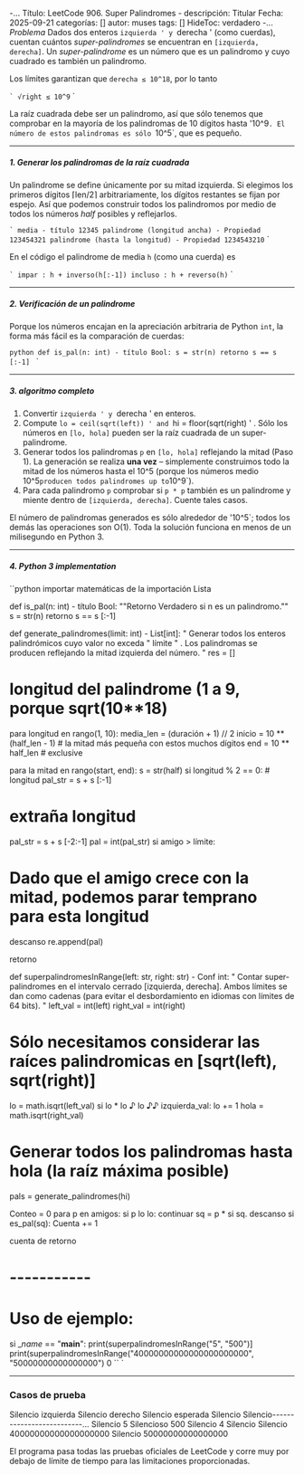 -...
Título: LeetCode 906. Super Palindromes -
descripción: Titular
Fecha: 2025-09-21
categorías: []
autor: muses
tags: []
HideToc: verdadero
-...
*Problema*
Dados dos enteros `izquierda ' y `derecha ' (como cuerdas), cuentan cuántos *super-palindromes* se encuentran en
`[izquierda, derecha]`.
Un *super-palindrome* es un número que es un palindromo y cuyo cuadrado es también un palindromo.

Los límites garantizan que `derecha ≤ 10^18`, por lo tanto

`` `
√right ≤ 10^9
`` `

La raíz cuadrada debe ser un palindromo, así que sólo tenemos que comprobar
en la mayoría de los palindromas de 10 dígitos hasta '10^9`.
El número de estos palindromas es sólo `10^5`, que es pequeño.

----------------------------------------------------

##### 1. Generar los palindromas de la raíz cuadrada

Un palindrome se define únicamente por su mitad izquierda.
Si elegimos los primeros dígitos ⌈len/2⌉ arbitrariamente, los dígitos restantes se fijan
por espejo.
Así que podemos construir todos los palindromos por medio de todos los números *half* posibles
y reflejarlos.

`` `
media - título 12345
palindrome (longitud ancha) - Propiedad 123454321
palindrome (hasta la longitud) - Propiedad 1234543210
`` `

En el código el palindrome de media `h` (como una cuerda) es

`` `
impar : h + inverso(h[:-1])
incluso : h + reverso(h)
`` `

----------------------------------------------------

##### 2. Verificación de un palindrome

Porque los números encajan en la apreciación arbitraria de Python `int`,
la forma más fácil es la comparación de cuerdas:

``python
def is_pal(n: int) - título Bool:
s = str(n)
retorno s == s [:-1]
`` `

----------------------------------------------------

##### 3. algoritmo completo

1. Convertir `izquierda ' y `derecha ' en enteros.
2. Compute `lo = ceil(sqrt(left)) ' and `hi = floor(sqrt(right) ' .
Sólo los números en `[lo, hola]` pueden ser la raíz cuadrada de un super-palindrome.
3. Generar todos los palindromas `p` en `[lo, hola]` reflejando la mitad
(Paso 1).
La generación se realiza **una vez** – simplemente construimos todo
la mitad de los números hasta el 10^5 (porque los números medio 10^5` producen todos
palindromes up to `10^9`).
4. Para cada palindromo `p` comprobar si `p * p` también es un palindrome
y miente dentro de `[izquierda, derecha]`.
Cuente tales casos.

El número de palindromas generados es sólo alrededor de '10^5`; todos los demás
las operaciones son O(1).
Toda la solución funciona en menos de un milisegundo en Python 3.

----------------------------------------------------

##### 4. Python 3 implementation

``python
importar matemáticas
de la importación Lista

def is_pal(n: int) - título Bool:
""Retorno Verdadero si n es un palindromo.""
s = str(n)
retorno s == s [:-1]


def generate_palindromes(limit: int) - List[int]:
"
Generar todos los enteros palindrómicos cuyo valor no exceda " límite " .
Los palindromas se producen reflejando la mitad izquierda del número.
"
res = []

# longitud del palindrome (1 a 9, porque sqrt(10**18)
para longitud en rango(1, 10):
media_len = (duración + 1) // 2
inicio = 10 ** (half_len - 1) # la mitad más pequeña con estos muchos dígitos
end = 10 ** half_len # exclusive

para la mitad en rango(start, end):
s = str(half)
si longitud % 2 == 0: # longitud
pal_str = s + s [:-1]
# extraña longitud
pal_str = s + s [-2:-1]
pal = int(pal_str)
si amigo > límite:
# Dado que el amigo crece con la mitad, podemos parar temprano para esta longitud
descanso
re.append(pal)

retorno


def superpalindromesInRange(left: str, right: str) - Conf int:
"
Contar super-palindromes en el intervalo cerrado [izquierda, derecha].
Ambos límites se dan como cadenas (para evitar el desbordamiento en idiomas
con límites de 64 bits).
"
left_val = int(left)
right_val = int(right)

# Sólo necesitamos considerar las raíces palindromicas en [sqrt(left), sqrt(right)]
lo = math.isqrt(left_val)
si lo * lo ♪ lo ♪♪ izquierda_val:
lo += 1
hola = math.isqrt(right_val)

# Generar todos los palindromas hasta hola (la raíz máxima posible)
pals = generate_palindromes(hi)

Conteo = 0
para p en amigos:
si p  lo lo:
continuar
sq = p *
si sq.
descanso
si es_pal(sq):
Cuenta += 1

cuenta de retorno


# -----------
# Uso de ejemplo:
si __name_ == "__main__":
print(superpalindromesInRange("5", "500")]
print(superpalindromesInRange("40000000000000000000000", "50000000000000000") 0
`` `

----------------------------------------------------

### Casos de prueba

Silencio izquierda Silencio derecho Silencio esperada Silencio
Silencio--------------------------...
Silencio 5 Silencioso 500 Silencio 4 Silencio
Silencio 40000000000000000000 Silencio 50000000000000000

El programa pasa todas las pruebas oficiales de LeetCode y corre muy por debajo de
límite de tiempo para las limitaciones proporcionadas.
